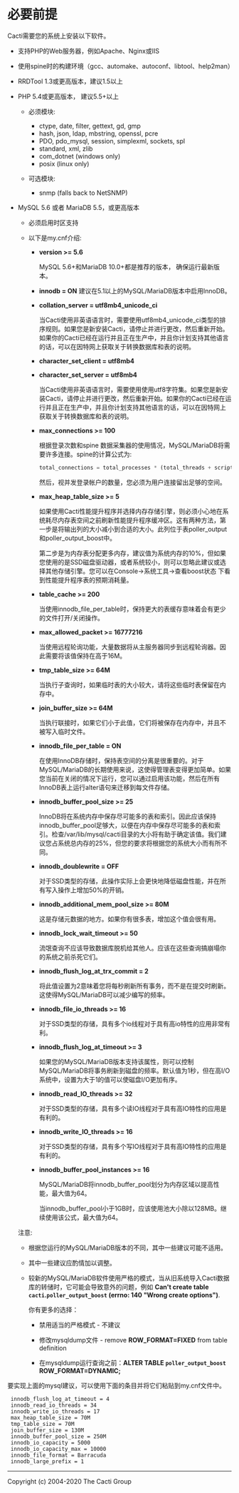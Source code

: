 # 必要前提

Cacti需要您的系统上安装以下软件。

- 支持PHP的Web服务器，例如Apache、Nginx或IIS

- 使用spine时的构建环境（gcc、automake、autoconf、libtool、help2man）
  
- RRDTool 1.3或更高版本，建议1.5以上

- PHP 5.4或更高版本， 建议5.5+以上
  - 必须模块:
    - ctype, date, filter, gettext, gd, gmp
    - hash, json, ldap, mbstring, openssl, pcre
    - PDO, pdo_mysql, session, simplexml, sockets, spl
    - standard, xml, zlib
    - com_dotnet (windows only)
    - posix (linux only)

  - 可选模块:
    - snmp (falls back to NetSNMP)

- MySQL 5.6 或者 MariaDB 5.5，或更高版本
  - 必须启用时区支持

  - 以下是my.cnf介绍:

    - **version >= 5.6**

      MySQL 5.6+和MariaDB 10.0+都是推荐的版本， 确保运行最新版本。
      
    - **innodb = ON**
      建议在5.1以上的MySQL/MariaDB版本中启用InnoDB。
  
    - **collation_server = utf8mb4_unicode_ci**
  
      当Cacti使用非英语语言时，需要使用utf8mb4_unicode_ci类型的排序规则。如果您是新安装Cacti，请停止并进行更改，然后重新开始。如果你的Cacti已经在运行并且正在生产中，并且你计划支持其他语言的话，可以在因特网上获取关于转换数据库和表的说明。
  
    - **character_set_client = utf8mb4**

    - **character_set_server = utf8mb4**
  
      当Cacti使用非英语语言时，需要使用使用utf8字符集。如果您是新安装Cacti，请停止并进行更改，然后重新开始。如果你的Cacti已经在运行并且正在生产中，并且你计划支持其他语言的话，可以在因特网上获取关于转换数据库和表的说明。
      
    - **max_connections >= 100**
  
       根据登录次数和spine 数据采集器的使用情况，MySQL/MariaDB将需要许多连接。spine的计算公式为:
    
       ```php
      total_connections = total_processes * (total_threads + script_servers + 1)
      ```
    
      然后，视并发登录帐户的数量，您必须为用户连接留出足够的空间。
    
    - **max_heap_table_size >= 5**
  
      如果使用Cacti性能提升程序并选择内存存储引擎，则必须小心地在系统耗尽内存表空间之前刷新性能提升程序缓冲区。这有两种方法，第一步是将输出列的大小减小到合适的大小。此列位于表poller_output和poller_output_boost中。
  
      第二步是为内存表分配更多内存，建议值为系统内存的10%，但如果您使用的是SSD磁盘驱动器，或者系统较小，则可以忽略此建议或选择其他存储引擎。您可以在Console->系统工具->查看boost状态  下看到性能提升程序表的预期消耗量。
  
    - **table_cache >= 200**

      当使用innodb_file_per_table时，保持更大的表缓存意味着会有更少的文件打开/关闭操作。
      
    - **max_allowed_packet >= 16777216**

      当使用远程轮询功能，大量数据将从主服务器同步到远程轮询器。因此需要将该值保持在高于16M。
  
    - **tmp_table_size >= 64M**
  
      当执行子查询时，如果临时表的大小较大，请将这些临时表保留在内存中。
      
    - **join_buffer_size >= 64M**
    
      当执行联接时，如果它们小于此值，它们将被保存在内存中，并且不被写入临时文件。
      
    - **innodb_file_per_table = ON**

      在使用InnoDB存储时，保持表空间的分离是很重要的。对于MySQL/MariaDB的长期使用来说，这使得管理表变得更加简单。如果您当前在关闭的情况下运行，您可以通过启用该功能，然后在所有InnoDB表上运行alter语句来迁移到每文件存储。
      
    - **innodb_buffer_pool_size >= 25**
    
      InnoDB将在系统内存中保存尽可能多的表和索引。因此应该保持innodb_buffer_pool足够大，以便在内存中保存尽可能多的表和索引。检查/var/lib/mysql/cacti目录的大小将有助于确定该值。我们建议您占系统总内存的25%，但您的要求将根据您的系统大小而有所不同。
  
    - **innodb_doublewrite = OFF**
  
      对于SSD类型的存储，此操作实际上会更快地降低磁盘性能，并在所有写入操作上增加50%的开销。
      
    - **innodb_additional_mem_pool_size >= 80M**

      这是存储元数据的地方。如果你有很多表，增加这个值会很有用。
  
    - **innodb_lock_wait_timeout >= 50**
    
      流氓查询不应该导致数据库脱机给其他人。应该在这些查询搞崩塌你的系统之前杀死它们。
  
    - **innodb_flush_log_at_trx_commit = 2**

      将此值设置为2意味着您将每秒刷新所有事务，而不是在提交时刷新。这使得MySQL/MariaDB可以减少编写的频率。
  
    - **innodb_file_io_threads >= 16**
  
      对于SSD类型的存储，具有多个io线程对于具有高io特性的应用非常有利。
      
    - **innodb_flush_log_at_timeout >= 3**

      如果您的MySQL/MariaDB版本支持该属性，则可以控制MySQL/MariaDB将事务刷新到磁盘的频率。默认值为1秒，但在高I/O系统中，设置为大于1的值可以使磁盘I/O更加有序。
  
    - **innodb_read_IO_threads >= 32**
    
      对于SSD类型的存储，具有多个读IO线程对于具有高IO特性的应用是有利的。
      
    - **innodb_write_IO_threads >= 16**

      对于SSD类型的存储，具有多个写IO线程对于具有高IO特性的应用是有利的。
  
    - **innodb_buffer_pool_instances >= 16**
    
      MySQL/MariaDB将innodb_buffer_pool划分为内存区域以提高性能，最大值为64。
      
      当innodb_buffer_pool小于1GB时，应该使用池大小除以128MB。继续使用该公式，最大值为64。
  

  注意:

    - 根据您运行的MySQL/MariaDB版本的不同，其中一些建议可能不适用。
      
    - 其中一些建议应酌情加以调整。
  
    - 较新的MySQL/MariaDB软件使用严格的模式，当从旧系统导入Cacti数据库的转储时，它可能会导致意外的问题，例如 **Can't create table `cacti`.`poller_output_boost`
  (errno: 140 "Wrong create options")**.
    
      你有更多的选择：
      
      - 禁用适当的严格模式 - 不建议
      
      - 修改mysqldump文件 - remove **ROW_FORMAT=FIXED** from table definition
        
      - 在mysqldump运行查询之前：**ALTER TABLE `poller_output_boost` ROW_FORMAT=DYNAMIC;**

要实现上面的mysql建议，可以使用下面的条目并将它们粘贴到my.cnf文件中。

```console
 innodb_flush_log_at_timeout = 4
 innodb_read_io_threads = 34
 innodb_write_io_threads = 17
 max_heap_table_size = 70M
 tmp_table_size = 70M
 join_buffer_size = 130M
 innodb_buffer_pool_size = 250M
 innodb_io_capacity = 5000
 innodb_io_capacity_max = 10000
 innodb_file_format = Barracuda
 innodb_large_prefix = 1
```

---
Copyright (c) 2004-2020 The Cacti Group
